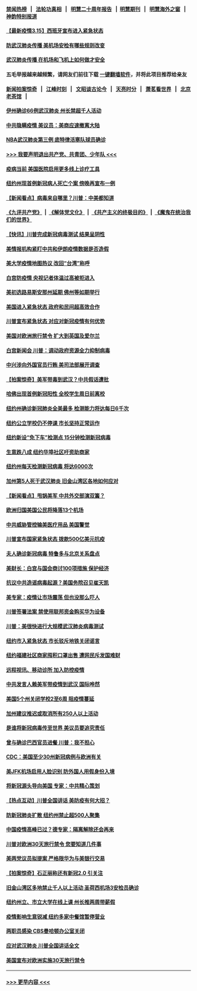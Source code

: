 #### [禁闻热榜](热点新闻.md?=0)  &nbsp;&nbsp;|&nbsp;&nbsp; [法轮功真相](https://github.com/gfw-breaker/truth/blob/master/README.md?=0) &nbsp;&nbsp;|&nbsp;&nbsp; [明慧二十周年报告](https://github.com/gfw-breaker/mh-reports/blob/master/README.md?=0) &nbsp;&nbsp;|&nbsp;&nbsp;[明慧期刊](https://github.com/gfw-breaker/mh-qikan) &nbsp;&nbsp;|&nbsp;&nbsp; [明慧海外之窗](https://github.com/gfw-breaker/mh-news/blob/master/README.md?=0) &nbsp;&nbsp;|&nbsp;&nbsp; [神韵特别报道](https://github.com/gfw-breaker/mh-news/blob/master/shenyun.md?=0)
#### [【最新疫情3.15】西班牙宣布进入紧急状态](../pages/nsc412/n11940988.md?t=03152102) 
#### [防武汉肺炎传播 美机场安检有哪些规则改变](../pages/nsc412/n11939497.md?t=03152102) 
#### [武汉肺炎传播 在机场和飞机上如何做才安全](../pages/nsc412/n11928171.md?t=03152102) 
#### 五毛举报越来越频繁，请网友们前往下载 [一键翻墙软件](https://github.com/gfw-breaker/ssr-accounts)，并将此项目推荐给亲友
#### [新闻拍案惊奇](https://github.com/gfw-breaker/banned-news/blob/master/pages/link4.md) &nbsp;&nbsp;|&nbsp;&nbsp; [江峰时刻](https://github.com/gfw-breaker/banned-news/blob/master/pages/link4.md) &nbsp;&nbsp;|&nbsp;&nbsp; [文昭谈古论今](https://github.com/gfw-breaker/banned-news/blob/master/pages/link4.md) &nbsp;&nbsp;|&nbsp;&nbsp; [天亮时分](https://github.com/gfw-breaker/banned-news/blob/master/pages/link4.md) &nbsp;&nbsp;|&nbsp;&nbsp; [萧茗看世界](https://github.com/gfw-breaker/banned-news/blob/master/pages/link4.md) &nbsp;&nbsp;|&nbsp;&nbsp; [北京老茶馆](https://github.com/gfw-breaker/banned-news/blob/master/pages/link4.md) &nbsp;&nbsp;|&nbsp;&nbsp; 
#### [伊州确诊66例武汉肺炎 州长禁超千人活动](../pages/nsc412/n11941564.md?t=03152102) 
#### [中共隐瞒疫情 美议员：美商应速撤离大陆](../pages/nsc412/n11941407.md?t=03152102) 
#### [NBA武汉肺炎第三例 底特律活塞队球员确诊](../pages/nsc412/n11941282.md?t=03152102) 
#### [>>> 我要声明退出共产党、共青团、少年队 <<<](https://github.com/begood0513/goodnews/blob/master/quit/letter.md) 
#### [疫病当前 美国医院启用更多线上诊疗工具](../pages/nsc412/n11941300.md?t=03152102) 
#### [纽约州现首例新冠病人死亡个案  傍晚再宣布一例](../pages/nsc412/n11941340.md?t=03152102) 
#### [【新闻看点】病毒来自哪里？川普：中美都知道](../pages/nsc412/n11940769.md?t=03152102) 
#### [《九评共产党》](https://github.com/begood0513/9ping.md/blob/master/README.md) &nbsp;|&nbsp; [《解体党文化》](../../../../jtdwh.md/blob/master/README.md)  &nbsp;|&nbsp; [《共产主义的终极目的》](../../../../gczydzjmd.md/blob/master/README.md) &nbsp;|&nbsp; [《魔鬼在统治我们的世界》](../../../../mgztzwmdsj.md/blob/master/README.md) 
#### [【快讯】川普完成新冠病毒测试 结果呈阴性](../pages/nsc412/n11941045.md?t=03152102) 
#### [美情报机构紧盯中共和伊朗疫情数据是否造假](../pages/nsc412/n11940875.md?t=03152102) 
#### [美大学疫情地图热议 改回“台湾”称呼](../pages/nsc412/n11940365.md?t=03152102) 
#### [白宫防疫情 央视记者体温过高被拒进入](../pages/nsc412/n11940841.md?t=03152102) 
#### [美初选路易斯安那州延期 佛州等如期举行](../pages/nsc412/n11940614.md?t=03152102) 
#### [美国进入紧急状态 政府和民间超高效合作](../pages/nsc412/n11940720.md?t=03152102) 
#### [川普宣布紧急状态 对应对新冠疫情有何优势](../pages/nsc412/n11940632.md?t=03152102) 
#### [美国对欧洲旅行禁令 扩大到英国及爱尔兰](../pages/nsc412/n11940647.md?t=03152102) 
#### [白宫新闻会 川普：调动政府资源全力抑制病毒](../pages/nsc412/n11940558.md?t=03152102) 
#### [中兴涉向外国官员行贿 美司法部展开调查](../pages/nsc412/n11940378.md?t=03152102) 
#### [【拍案惊奇】美军带毒到武汉？中共假话遭批](../pages/nsc412/n11939240.md?t=03152102) 
#### [哈佛出现首例新冠阳性  全校学生周日前离校](../pages/nsc412/n11939759.md?t=03152102) 
#### [纽约州确诊新冠肺炎全美最多  检测能力将达每日6千次](../pages/nsc412/n11939581.md?t=03152102) 
#### [纽约公立学校仍不停课 市长坚持正常运作](../pages/nsc412/n11939557.md?t=03152102) 
#### [纽约新设“免下车”检测点  15分钟检测新冠病毒](../pages/nsc412/n11939513.md?t=03152102) 
#### [生意跌八成  纽约华埠社区吁资助商家](../pages/nsc412/n11939562.md?t=03152102) 
#### [纽约州每天检测新冠病毒  将达6000次](../pages/nsc412/n11939510.md?t=03152102) 
#### [加州第5人死于武汉肺炎 旧金山湾区各地如何应对](../pages/nsc412/n11939263.md?t=03152102) 
#### [【新闻看点】甩锅美军 中共外交部演双簧？](../pages/nsc412/n11938828.md?t=03152102) 
#### [欧洲归国美国公民将降落13个机场](../pages/nsc412/n11939026.md?t=03152102) 
#### [中共威胁管控输美医疗用品 美国警觉](../pages/nsc412/n11938602.md?t=03152102) 
#### [川普宣布国家紧急状态 拨款500亿美元抗疫](../pages/nsc412/n11939032.md?t=03152102) 
#### [夫人确诊新冠病毒 特鲁多与北京关系盘点](../pages/nsc412/n11938748.md?t=03152102) 
#### [美财长：白宫与国会商讨100项措施 保护经济](../pages/nsc412/n11938829.md?t=03152102) 
#### [抗议中共造谣病毒起源？美国务院召见崔天凯](../pages/nsc412/n11938747.md?t=03152102) 
#### [美专家：疫情让市场震荡 但也没那么吓人](../pages/nsc412/n11938573.md?t=03152102) 
#### [川普签署法案 禁使用联邦资金购买华为设备](../pages/nsc412/n11938279.md?t=03152102) 
#### [川普：美很快进行大规模武汉肺炎病毒测试](../pages/nsc412/n11938523.md?t=03152102) 
#### [纽约市入紧急状态  市长驳斥地铁关闭谣言](../pages/nsc412/n11937384.md?t=03152102) 
#### [纽约福建社区商家囤积口罩出售 遭网民斥发国难财](../pages/nsc412/n11937354.md?t=03152102) 
#### [远程视讯、移动诊所  加入防控疫情](../pages/nsc412/n11937370.md?t=03152102) 
#### [中共发言人赖美军带疫情到武汉 国际哗然](../pages/nsc412/n11936484.md?t=03152102) 
#### [美国5个州关闭学校2至6周 阻疫情蔓延](../pages/nsc412/n11937190.md?t=03152102) 
#### [加州建议推迟或取消所有250人以上活动](../pages/nsc412/n11937373.md?t=03152102) 
#### [是谁将新冠病毒传至世界 美议员要追究责任](../pages/nsc412/n11936827.md?t=03152102) 
#### [曾与确诊巴西官员进餐 川普：我不担心](../pages/nsc412/n11936958.md?t=03152102) 
#### [CDC：美国至少30州新冠病例与欧洲有关](../pages/nsc412/n11936623.md?t=03152102) 
#### [美JFK机场启用人脸识别 防外国人用假身份入境](../pages/nsc412/n11936511.md?t=03152102) 
#### [将新冠源头导向美国 专家：中共精心策划](../pages/nsc412/n11936432.md?t=03152102) 
#### [【热点互动】川普全国讲话 美防疫有何大招？](../pages/nsc412/n11936288.md?t=03152102) 
#### [防新冠肺炎扩散 纽约州禁止超500人聚集](../pages/nsc412/n11936400.md?t=03152102) 
#### [中国疫情高峰已过？德专家：隔离解除还会再来](../pages/nsc412/n11935994.md?t=03152102) 
#### [川普对欧洲30天旅行禁令 您要知道几件事](../pages/nsc412/n11935870.md?t=03152102) 
#### [美两党议员拟提案 严格限华为与美银行交易](../pages/nsc412/n11935733.md?t=03152102) 
#### [【拍案惊奇】石正丽称还有新冠2.0 引关注](../pages/nsc412/n11934119.md?t=03152102) 
#### [旧金山湾区多地禁止千人以上活动  圣荷西机场3安检员确诊](../pages/nsc412/n11934646.md?t=03152102) 
#### [纽约州立、市立大学在线上课 州长推两周带薪假](../pages/nsc412/n11934353.md?t=03152102) 
#### [疫情影响生意锐减  纽约多家中餐馆暂停营业](../pages/nsc412/n11934327.md?t=03152102) 
#### [两职员感染  CBS曼哈顿办公室关闭](../pages/nsc412/n11934324.md?t=03152102) 
#### [应对武汉肺炎 川普全国讲话全文](../pages/nsc412/n11934150.md?t=03152102) 
#### [美国宣布对欧洲实施30天旅行禁令](../pages/nsc412/n11933815.md?t=03152102) 

----
#### [ >>> 更早内容 <<< ](../indexes/nsc412-earlier.md)
